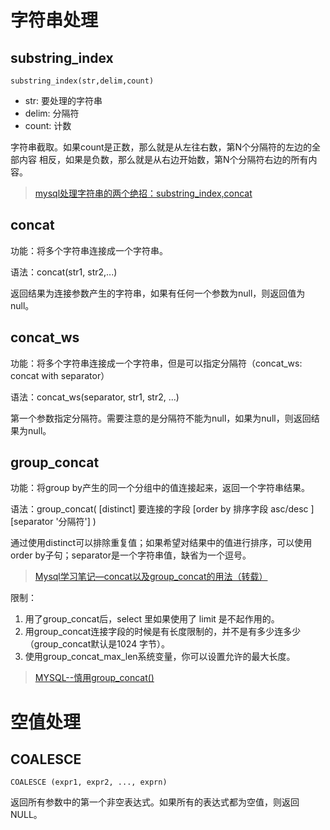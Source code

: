# 字符串处理

## substring_index

`substring_index(str,delim,count)`

- str: 要处理的字符串
- delim: 分隔符
- count: 计数

字符串截取。如果count是正数，那么就是从左往右数，第N个分隔符的左边的全部内容       相反，如果是负数，那么就是从右边开始数，第N个分隔符右边的所有内容。

> [mysql处理字符串的两个绝招：substring_index,concat](https://blog.csdn.net/wolinxuebin/article/details/7845917)


## concat

功能：将多个字符串连接成一个字符串。

语法：concat(str1, str2,...)

返回结果为连接参数产生的字符串，如果有任何一个参数为null，则返回值为null。

## concat_ws

功能：将多个字符串连接成一个字符串，但是可以指定分隔符（concat_ws: concat with separator）

语法：concat_ws(separator, str1, str2, ...)

第一个参数指定分隔符。需要注意的是分隔符不能为null，如果为null，则返回结果为null。

## group_concat

功能：将group by产生的同一个分组中的值连接起来，返回一个字符串结果。

语法：group_concat( [distinct] 要连接的字段 [order by 排序字段 asc/desc ] [separator '分隔符'] )

通过使用distinct可以排除重复值；如果希望对结果中的值进行排序，可以使用order by子句；separator是一个字符串值，缺省为一个逗号。

> [Mysql学习笔记—concat以及group_concat的用法（转载）](https://www.cnblogs.com/Jason-Xiang/p/10441498.html)

限制：

1. 用了group_concat后，select 里如果使用了 limit 是不起作用的。
2. 用group_concat连接字段的时候是有长度限制的，并不是有多少连多少（group_concat默认是1024 字节）。
3. 使用group_concat_max_len系统变量，你可以设置允许的最大长度。

> [MYSQL--慎用group_concat()](https://www.cnblogs.com/llq1214/p/11202866.html)

# 空值处理

## COALESCE

`COALESCE (expr1, expr2, ..., exprn) `

返回所有参数中的第一个非空表达式。如果所有的表达式都为空值，则返回NULL。 